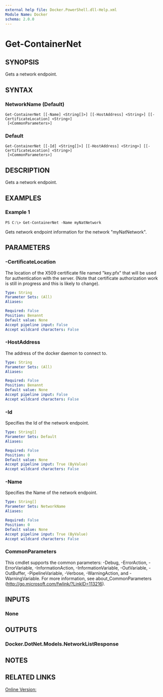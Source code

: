 ```yaml
---
external help file: Docker.PowerShell.dll-Help.xml
Module Name: Docker
schema: 2.0.0
---
```


# Get-ContainerNet

## SYNOPSIS
Gets a network endpoint.

## SYNTAX

### NetworkName (Default)
```
Get-ContainerNet [[-Name] <String[]>] [[-HostAddress] <String>] [[-CertificateLocation] <String>]
 [<CommonParameters>]
```

### Default
```
Get-ContainerNet [[-Id] <String[]>] [[-HostAddress] <String>] [[-CertificateLocation] <String>]
 [<CommonParameters>]
```

## DESCRIPTION
Gets a network endpoint.

## EXAMPLES

### Example 1
```
PS C:\> Get-ContainerNet -Name myNatNetwork
```

Gets network endpoint information for the network "myNatNetwork".

## PARAMETERS

### -CertificateLocation
The location of the X509 certificate file named "key.pfx" that will be used for authentication with the server.  (Note that certificate authorization work is still in progress and this is likely to change).





```yaml
Type: String
Parameter Sets: (All)
Aliases:

Required: False
Position: Benannt
Default value: None
Accept pipeline input: False
Accept wildcard characters: False
```

### -HostAddress
The address of the docker daemon to connect to.





```yaml
Type: String
Parameter Sets: (All)
Aliases:

Required: False
Position: Benannt
Default value: None
Accept pipeline input: False
Accept wildcard characters: False
```

### -Id
Specifies the Id of the network endpoint.

```yaml
Type: String[]
Parameter Sets: Default
Aliases:

Required: False
Position: 0
Default value: None
Accept pipeline input: True (ByValue)
Accept wildcard characters: False
```

### -Name
Specifies the Name of the network endpoint.

```yaml
Type: String[]
Parameter Sets: NetworkName
Aliases:

Required: False
Position: 0
Default value: None
Accept pipeline input: True (ByValue)
Accept wildcard characters: False
```

### CommonParameters
This cmdlet supports the common parameters: -Debug, -ErrorAction, -ErrorVariable, -InformationAction, -InformationVariable, -OutVariable, -OutBuffer, -PipelineVariable, -Verbose, -WarningAction, and -WarningVariable. For more information, see about_CommonParameters (http://go.microsoft.com/fwlink/?LinkID=113216).

## INPUTS

### None

## OUTPUTS

### Docker.DotNet.Models.NetworkListResponse

## NOTES

## RELATED LINKS

[Online Version:](https://github.com/Microsoft/Docker-PowerShell/blob/master/src/Docker.PowerShell/Help/Get-ContainerNet.md)






